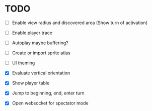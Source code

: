TODO
====

- [ ] Enable view radius and discovered area (Show turn of activation)
- [ ] Enable player trace
- [ ] Autoplay maybe buffering?
- [ ] Create or import sprite atlas
- [ ] UI theming


- [X] Evaluate vertical orientation
- [X] Show player table
- [X] Jump to beginning, end, enter turn
- [X] Open websocket for spectator mode
